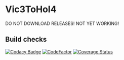 # Vic3ToHoI4

DO NOT DOWNLOAD RELEASES! NOT YET WORKING!

## Build checks

[![Codacy Badge](https://api.codacy.com/project/badge/Grade/f7ba783948b2436abfe2e138dd1ac370)](https://app.codacy.com/gh/ParadoxGameConverters/Vic3ToHoI4?utm_source=github.com&utm_medium=referral&utm_content=ParadoxGameConverters/Vic3ToHoI4&utm_campaign=Badge_Grade_Settings)
[![CodeFactor](https://www.codefactor.io/repository/github/paradoxgameconverters/vic3tohoi4/badge)](https://www.codefactor.io/repository/github/paradoxgameconverters/vic3tohoi4)
[![Coverage Status](https://coveralls.io/repos/github/ParadoxGameConverters/Vic3ToHoI4/badge.svg?branch=main)](https://coveralls.io/github/ParadoxGameConverters/Vic3ToHoI4?branch=main)
